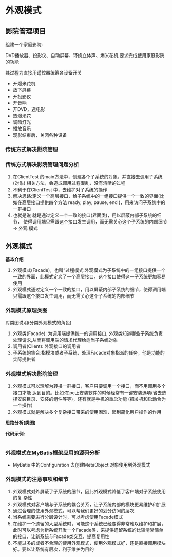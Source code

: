 # 外观模式

## 影院管理项目

组建一个家庭影院: 

DVD播放器、投影仪、自动屏幕、环绕立体声、爆米花机,要求完成使用家庭影院的功能

其过程为直接用遥控器统筹各设备开关

- 开爆米花机
- 放下屏幕
- 开投影仪
- 开音响
- 开DVD，选电影
- 热爆米花
- 调暗灯光
- 播放音乐
- 观影结束后，关闭各种设备

### 传统方式解决影院管理



### 传统方式解决影院管理问题分析

1. 在ClientTest 的main方法中，创建各个子系统的对象，并直接去调用子系统(对象) 相关方法，会造成调用过程混乱，没有清晰的过程
2. 不利于在ClientTest 中，去维护对子系统的操作
3. 解决思路:定义一个高层接口，给子系统中的一组接口提供一个一致的界面(比如在高层接口提供四个方法 ready, play, pause, end )，用来访问子系统中的一群接口
4. 也就是说 就是通过定义一个一致的接口(界面类)，用以屏蔽内部子系统的细节， 使得调用端只需跟这个接口发生调用，而无需关心这个子系统的内部细节 => 外观 模式

## 外观模式

**基本介绍**

1. 外观模式(Facade)，也叫“过程模式:外观模式为子系统中的一组接口提供一个一致的界面，此模式定义了一个高层接口，这个接口使得这一子系统更加容易使用
2. 外观模式通过定义一个一致的接口，用以屏蔽内部子系统的细节，使得调用端 只需跟这个接口发生调用，而无需关心这个子系统的内部细节

### 外观模式原理类图



对类图说明(分类外观模式的角色)

1. 外观类(Facade): 为调用端提供统一的调用接口, 外观类知道哪些子系统负责处理请求,从而将调用端的请求代理给适当子系统对象
2. 调用者(Client): 外观接口的调用者
3. 子系统的集合:指模块或者子系统，处理Facade对象指派的任务，他是功能的实际提供者

### 外观模式解决影院管理

1. 外观模式可以理解为转换一群接口，客户只要调用一个接口，而不用调用多个接口才能 达到目的。比如:在pc上安装软件的时候经常有一键安装选项(省去选择安装目录、安装的组件等等)，还有就是手机的重启功能 (把关机和启动合为一个操作)
2. 外观模式就是解决多个复杂接口带来的使用困难，起到简化用户操作的作用

**思路分析(类图)**



**代码示例:**

```java

```

### 外观模式在MyBatis框架应用的源码分析

- MyBatis 中的Configuration 去创建MetaObject 对象使用到外观模式

### 外观模式的注意事项和细节

1. 外观模式对外屏蔽了子系统的细节，因此外观模式降低了客户端对子系统使用的复 杂性
2. 外观模式对客户端与子系统的耦合关系，让子系统内部的模块更易维护和扩展
3. 通过合理的使用外观模式，可以帮我们更好的划分访问的层次
4. 当系统需要进行分层设计时，可以考虑使用Facade模式
5. 在维护一个遗留的大型系统时，可能这个系统已经变得非常难以维护和扩展，此时可以考虑为新系统开发一个Facade类，来提供遗留系统的比较清晰简单的接口，让新系统与Facade类交互，提高复用性
6. 不能过多的或者不合理的使用外观模式，使用外观模式好，还是直接调用模块好。要以让系统有层次，利于维护为目的

